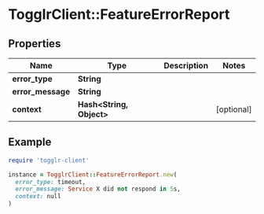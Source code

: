 # TogglrClient::FeatureErrorReport

## Properties

| Name | Type | Description | Notes |
| ---- | ---- | ----------- | ----- |
| **error_type** | **String** |  |  |
| **error_message** | **String** |  |  |
| **context** | **Hash&lt;String, Object&gt;** |  | [optional] |

## Example

```ruby
require 'togglr-client'

instance = TogglrClient::FeatureErrorReport.new(
  error_type: timeout,
  error_message: Service X did not respond in 5s,
  context: null
)
```

